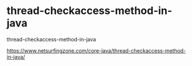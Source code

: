 # thread-checkaccess-method-in-java
thread-checkaccess-method-in-java

https://www.netsurfingzone.com/core-java/thread-checkaccess-method-in-java/
